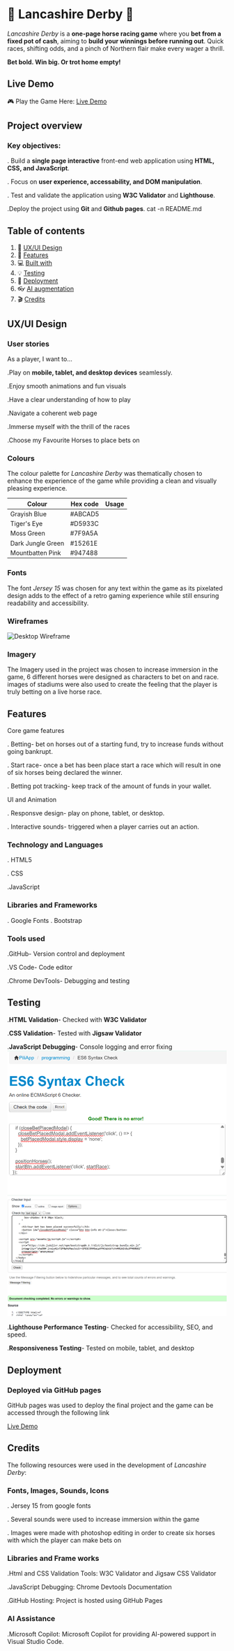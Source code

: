 #  :racehorse: Lancashire Derby :horse:

*Lancashire Derby* is a **one-page horse racing game** where you **bet from a fixed pot of cash**, aiming to **build your winnings before running out**. Quick races, shifting odds, and a pinch of Northern flair make every wager a thrill.

**Bet bold. Win big. Or trot home empty!**

## **Live Demo**

:video_game: Play the Game Here: [Live Demo](https://aidan-99.github.io/lancashire-derby/)


## Project overview
### Key objectives:
. Build a **single page interactive** front-end web application using **HTML, CSS, and JavaScript**.

. Focus on **user experience, accessability, and DOM manipulation**.

. Test and validate the application using **W3C Validator** and **Lighthouse**.

.Deploy the project using **Git** and **Github pages**.
cat -n README.md

## Table of contents
1. :art: [UX/UI Design](#uxui-design)
2. :hammer: [Features](#features)
3. :computer: [Built with](#built-with)
4. :bulb: [Testing](#testing)
5. :rocket: [Deployment](#deployment)
6. :eyeglasses: [AI augmentation](#ai-augmentation)
7. :clapper: [Credits](#credits)
## UX/UI Design
### User stories
As a player, I want to...

.Play on **mobile, tablet, and desktop devices** seamlessly.

.Enjoy smooth animations and fun visuals

.Have a clear understanding of how to play

.Navigate a coherent web page 

.Immerse myself with the thrill of the races

.Choose my Favourite Horses to place bets on


### Colours
The colour palette for *Lancashire Derby* was thematically chosen to enhance the experience of the game while providing a clean and visually pleasing experience.


| Colour | Hex code | Usage |
| -----  | -----    | ----  |
| Grayish Blue | #ABCAD5 |
| Tiger's Eye | #D5933C |
| Moss Green | #7F9A5A |
| Dark Jungle Green | #15261E |
| Mountbatten Pink | #947488 | 
### Fonts
 
 The font *Jersey 15* was chosen for any text within the game as its pixelated design adds to the effect of a retro gaming experience while still ensuring readability and accessibility.

### Wireframes
![Desktop Wireframe](assets/images/Balsamiq%20wireframe%20desktop.bmpr)

### Imagery

The Imagery used in the project was chosen to increase immersion in the game, 6 different horses were designed as characters to bet on and race. images of stadiums were also used to create the feeling that the player is truly betting on a live horse race.

## Features
Core game features

. Betting- bet on horses out of a starting fund, try to increase funds without going bankrupt.

. Start race- once a bet has been place start a race which will result in one of six horses being declared the winner.

. Betting pot tracking- keep track of the amount of funds in your wallet.

UI and Animation

. Responsve design- play on phone, tablet, or desktop.

. Interactive sounds- triggered when a player carries out an action.

### Technology and Languages
. HTML5

. CSS

.JavaScript

### Libraries and Frameworks
. Google Fonts
. Bootstrap

### Tools used

.GitHub- Version control and deployment

.VS Code- Code editor

.Chrome DevTools- Debugging and testing

## Testing
.**HTML Validation**- Checked with **W3C Validator**

.**CSS Validation**- Tested with **Jigsaw Validator**

.**JavaScript Debugging**- Console logging and error fixing  
![JS Validator](assets/images/js-validator.png)
![HTML Example](assets/images/html.png)

.**Lighthouse Performance Testing**- Checked for accessibility, SEO, and speed.

.**Responsiveness Testing**- Tested on mobile, tablet, and desktop
## Deployment
### Deployed via GitHub pages
GitHub pages was used to deploy the final project and the game can be accessed through the following link


[Live Demo](https://aidan-99.github.io/lancashire-derby/)

## Credits
The following resources were used in the development of *Lancashire Derby*:

### Fonts, Images, Sounds, Icons

. Jersey 15 from google fonts


. Several sounds were used to increase immersion within the game


. Images were made with photoshop editing in order to create six horses with which the player can make bets on

### Libraries and Frame works 

.Html and CSS Validation Tools: W3C Validator and Jigsaw CSS Validator

.JavaScript Debugging: Chrome Devtools Documentation

.GitHub Hosting: Project is hosted using GitHub Pages

### AI Assistance

.Microsoft Copilot: Microsoft Copilot for providing AI-powered support in Visual Studio Code.
